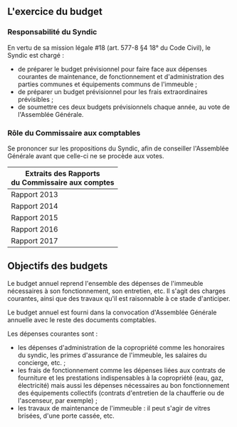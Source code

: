 ## L'exercice du budget

### Responsabilité du Syndic

En vertu de sa mission légale #18 (art. 577-8 §4 18° du Code Civil), le Syndic est chargé :

*  de préparer le budget prévisionnel pour faire face aux dépenses courantes de maintenance, de fonctionnement et d'administration des parties communes et équipements communs de l'immeuble ;
* de préparer un budget prévisionnel pour les frais extraordinaires prévisibles ; 
* de soumettre ces deux budgets prévisionnels chaque année, au vote de l'Assemblée Générale.

### Rôle du Commissaire aux comptables

Se prononcer sur les propositions du Syndic, afin de conseiller l'Assemblée Générale avant que celle-ci ne se procède aux votes.

| Extraits des Rapports<br>du Commissaire aux comptes |
| --- |
| Rapport 2013 |
| Rapport 2014 |
| Rapport 2015 |
| Rapport 2016 |
| Rapport 2017 |

## Objectifs des budgets

Le budget annuel reprend l'ensemble des dépenses de l'immeuble nécessaires à son fonctionnement, son entretien, etc. Il s'agit des charges courantes, ainsi que des travaux qu'il est raisonnable à ce stade d'anticiper.

Le budget annuel est fourni dans la convocation d'Assemblée Générale annuelle avec le reste des documents comptables. 

Les dépenses courantes sont :

* les dépenses d'administration de la copropriété comme les honoraires du syndic, les primes d'assurance de l'immeuble, les salaires du concierge, etc. ; 
* les frais de fonctionnement comme les dépenses liées aux contrats de fourniture et les prestations indispensables à la copropriété (eau, gaz, électricité) mais aussi les dépenses nécessaires au bon fonctionnement des équipements collectifs (contrats d'entretien de la chaufferie ou de l'ascenseur, par exemple) ;
* les travaux de maintenance de l'immeuble : il peut s'agir de vitres brisées, d'une porte cassée, etc.

